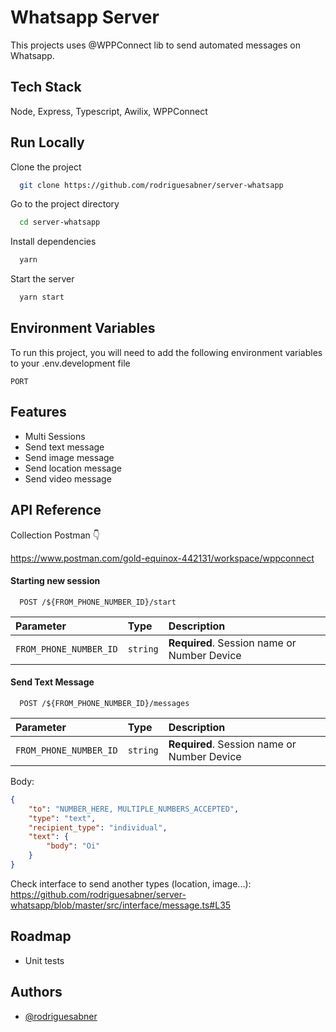 
# Whatsapp Server

This projects uses @WPPConnect lib to send automated messages on Whatsapp.



## Tech Stack

Node, Express, Typescript, Awilix, WPPConnect


## Run Locally

Clone the project

```bash
  git clone https://github.com/rodriguesabner/server-whatsapp
```

Go to the project directory

```bash
  cd server-whatsapp
```

Install dependencies

```bash
  yarn
```

Start the server

```bash
  yarn start
```


## Environment Variables

To run this project, you will need to add the following environment variables to your .env.development file

`PORT`
## Features

- Multi Sessions
- Send text message
- Send image message
- Send location message
- Send video message


## API Reference

Collection Postman 👇

https://www.postman.com/gold-equinox-442131/workspace/wppconnect

#### Starting new session

```http
  POST /${FROM_PHONE_NUMBER_ID}/start
```

| Parameter              | Type     | Description                                 |
|:-----------------------|:---------|:--------------------------------------------|
| `FROM_PHONE_NUMBER_ID` | `string` | **Required**. Session name or Number Device |

#### Send Text Message

```http
  POST /${FROM_PHONE_NUMBER_ID}/messages
```

| Parameter              | Type     | Description                                 |
|:-----------------------|:---------|:--------------------------------------------|
| `FROM_PHONE_NUMBER_ID` | `string` | **Required**. Session name or Number Device |

Body:

```json
{
	"to": "NUMBER_HERE, MULTIPLE_NUMBERS_ACCEPTED",
	"type": "text",
	"recipient_type": "individual",
	"text": {
		"body": "Oi"  
	}
}
```

Check interface to send another types (location, image...): https://github.com/rodriguesabner/server-whatsapp/blob/master/src/interface/message.ts#L35
## Roadmap

- Unit tests
## Authors

- [@rodriguesabner](https://www.github.com/rodriguesabner)

